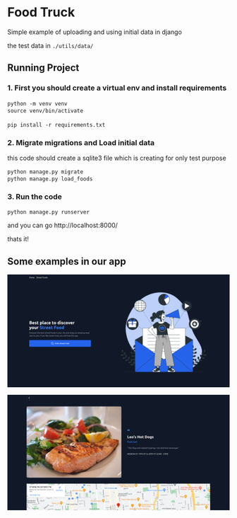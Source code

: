 # Food Truck

Simple example of uploading and using initial data in django

the test data in `./utils/data/`

## Running Project

### 1. First you should create a virtual env and install requirements

```
python -m venv venv
source venv/bin/activate

pip install -r requirements.txt
```

### 2. Migrate migrations and Load initial data

this code should create a sqlite3 file which is creating for only test purpose

```
python manage.py migrate
python manage.py load_foods
```

### 3. Run the code

```
python manage.py runserver
```

and you can go http://localhost:8000/

thats it!

## Some examples in our app

![ss1](./docs/gallery/ss1.png)

![ss2](./docs/gallery/ss2.png)
